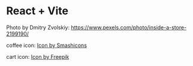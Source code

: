 # React + Vite

Photo by Dmitry Zvolskiy: https://www.pexels.com/photo/inside-a-store-2199190/

coffee icon: <a href="https://www.freepik.com/icon/latte_2935307#fromView=keyword&page=1&position=73&uuid=c2ceee8d-48f3-4134-a26e-02e06d76db8d">Icon by Smashicons</a>

cart icon: <a href="https://www.freepik.com/icon/shopping-cart_1170576#fromView=search&page=1&position=91&uuid=f2214e58-2a87-404f-9e67-67f1ba390d0f">Icon by Freepik</a>
